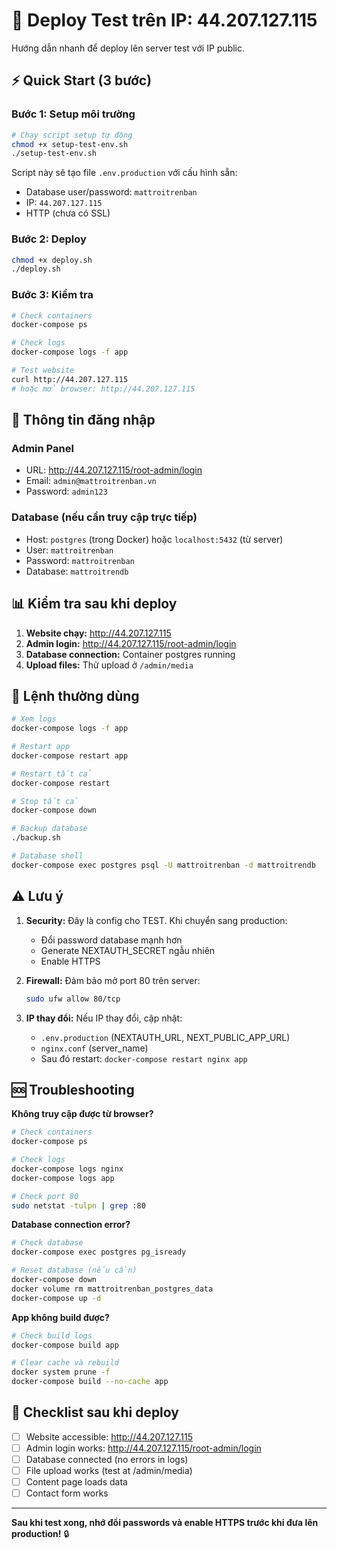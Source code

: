 # 🚀 Deploy Test trên IP: 44.207.127.115

Hướng dẫn nhanh để deploy lên server test với IP public.

## ⚡ Quick Start (3 bước)

### Bước 1: Setup môi trường

```bash
# Chạy script setup tự động
chmod +x setup-test-env.sh
./setup-test-env.sh
```

Script này sẽ tạo file `.env.production` với cấu hình sẵn:
- Database user/password: `mattroitrenban`
- IP: `44.207.127.115`
- HTTP (chưa có SSL)

### Bước 2: Deploy

```bash
chmod +x deploy.sh
./deploy.sh
```

### Bước 3: Kiểm tra

```bash
# Check containers
docker-compose ps

# Check logs
docker-compose logs -f app

# Test website
curl http://44.207.127.115
# hoặc mở browser: http://44.207.127.115
```

## 🔐 Thông tin đăng nhập

### Admin Panel
- URL: http://44.207.127.115/root-admin/login
- Email: `admin@mattroitrenban.vn`
- Password: `admin123`

### Database (nếu cần truy cập trực tiếp)
- Host: `postgres` (trong Docker) hoặc `localhost:5432` (từ server)
- User: `mattroitrenban`
- Password: `mattroitrenban`
- Database: `mattroitrendb`

## 📊 Kiểm tra sau khi deploy

1. **Website chạy:** http://44.207.127.115
2. **Admin login:** http://44.207.127.115/root-admin/login
3. **Database connection:** Container postgres running
4. **Upload files:** Thử upload ở `/admin/media`

## 🔧 Lệnh thường dùng

```bash
# Xem logs
docker-compose logs -f app

# Restart app
docker-compose restart app

# Restart tất cả
docker-compose restart

# Stop tất cả
docker-compose down

# Backup database
./backup.sh

# Database shell
docker-compose exec postgres psql -U mattroitrenban -d mattroitrendb
```

## ⚠️ Lưu ý

1. **Security:** Đây là config cho TEST. Khi chuyển sang production:
   - Đổi password database mạnh hơn
   - Generate NEXTAUTH_SECRET ngẫu nhiên
   - Enable HTTPS

2. **Firewall:** Đảm bảo mở port 80 trên server:
   ```bash
   sudo ufw allow 80/tcp
   ```

3. **IP thay đổi:** Nếu IP thay đổi, cập nhật:
   - `.env.production` (NEXTAUTH_URL, NEXT_PUBLIC_APP_URL)
   - `nginx.conf` (server_name)
   - Sau đó restart: `docker-compose restart nginx app`

## 🆘 Troubleshooting

**Không truy cập được từ browser?**
```bash
# Check containers
docker-compose ps

# Check logs
docker-compose logs nginx
docker-compose logs app

# Check port 80
sudo netstat -tulpn | grep :80
```

**Database connection error?**
```bash
# Check database
docker-compose exec postgres pg_isready

# Reset database (nếu cần)
docker-compose down
docker volume rm mattroitrenban_postgres_data
docker-compose up -d
```

**App không build được?**
```bash
# Check build logs
docker-compose build app

# Clear cache và rebuild
docker system prune -f
docker-compose build --no-cache app
```

## 📝 Checklist sau khi deploy

- [ ] Website accessible: http://44.207.127.115
- [ ] Admin login works: http://44.207.127.115/root-admin/login
- [ ] Database connected (no errors in logs)
- [ ] File upload works (test at /admin/media)
- [ ] Content page loads data
- [ ] Contact form works

---

**Sau khi test xong, nhớ đổi passwords và enable HTTPS trước khi đưa lên production!** 🔒

